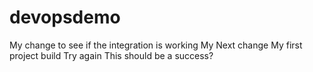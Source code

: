 # devopsdemo
My change to see if the integration is working
My Next change
My first project build
Try again
This should be a success?
